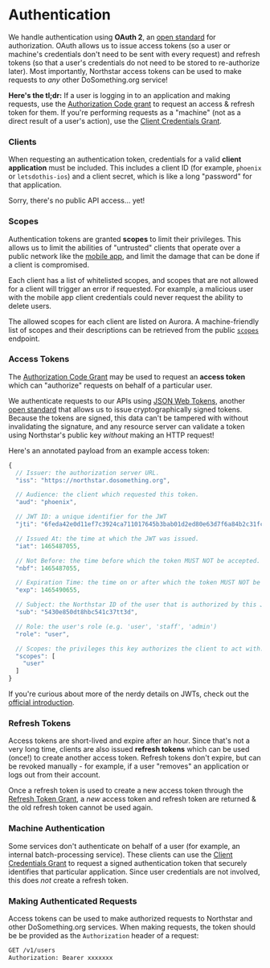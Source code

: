 # Authentication

We handle authentication using **OAuth 2**, an [open standard](https://tools.ietf.org/html/rfc6749) for authorization.
OAuth allows us to issue access tokens (so a user or machine's credentials don't need to be sent with every request) and
refresh tokens (so that a user's credentials do not need to be stored to re-authorize later). Most importantly, Northstar
access tokens can be used to make requests to _any_ other DoSomething.org service!

**Here's the tl;dr:** If a user is logging in to an application and making requests, use the [Authorization Code grant](endpoints/auth.md#create-token-authorization-code-grant)
to request an access & refresh token for them. If you're performing requests as a "machine" (not as a direct result of a
user's action), use the [Client Credentials Grant](endpoints/auth.md#create-token-client-credentials-grant).

### Clients

When requesting an authentication token, credentials for a valid **client application** must be included. This includes a client ID
(for example, `phoenix` or `letsdothis-ios`) and a client secret, which is like a long "password" for that application.

Sorry, there's no public API access... yet!

### Scopes

Authentication tokens are granted **scopes** to limit their privileges. This allows us to limit the abilities of "untrusted" clients
that operate over a public network like the [mobile app](https://app.dosomething.org), and limit the damage that can be
done if a client is compromised.

Each client has a list of whitelisted scopes, and scopes that are not allowed for a client will trigger an error if requested.
For example, a malicious user with the mobile app client credentials could never request the ability to delete users.

The allowed scopes for each client are listed on Aurora. A machine-friendly list of scopes and their descriptions can be
retrieved from the public [`scopes`](endpoints/clients.md#retrieve-all-client-scopes) endpoint.

### Access Tokens

The [Authorization Code Grant](endpoints/auth.md#create-token-authorization-code-grant) may be used to request an **access token** which
can "authorize" requests on behalf of a particular user.

We authenticate requests to our APIs using [JSON Web Tokens](https://jwt.io), another [open standard](https://tools.ietf.org/html/rfc7519)
that allows us to issue cryptographically signed tokens. Because the tokens are signed, this data can't be tampered with without invalidating
the signature, and any resource server can validate a token using Northstar's public key _without_ making an HTTP request!

Here's an annotated payload from an example access token:

```js
{
  // Issuer: the authorization server URL.
  "iss": "https://northstar.dosomething.org",

  // Audience: the client which requested this token.
  "aud": "phoenix",

  // JWT ID: a unique identifier for the JWT
  "jti": "6feda42e0d11ef7c3924ca711017645b3bab01d2ed80e63d7f6a84b2c31fcfdaaf77d33aed6755d6",

  // Issued At: the time at which the JWT was issued.
  "iat": 1465487055,

  // Not Before: the time before which the token MUST NOT be accepted.
  "nbf": 1465487055,

  // Expiration Time: the time on or after which the token MUST NOT be accepted.
  "exp": 1465490655,

  // Subject: the Northstar ID of the user that is authorized by this JWT.
  "sub": "5430e850dt8hbc541c37tt3d",

  // Role: the user's role (e.g. 'user', 'staff', 'admin')
  "role": "user",

  // Scopes: the privileges this key authorizes the client to act with.
  "scopes": [
    "user"
  ]
}
```

If you're curious about more of the nerdy details on JWTs, check out the [official introduction](https://jwt.io/introduction/).

### Refresh Tokens

Access tokens are short-lived and expire after an hour. Since that's not a very long time, clients are also issued
**refresh tokens** which can be used (once!) to create another access token. Refresh tokens don't expire, but can be revoked
manually - for example, if a user "removes" an application or logs out from their account.

Once a refresh token is used to create a new access token through the [Refresh Token Grant](endpoints/auth.md#create-token-refresh-token-grant),
a _new_ access token and refresh token are returned & the old refresh token cannot be used again.

### Machine Authentication

Some services don't authenticate on behalf of a user (for example, an internal batch-processing service). These clients can use the
[Client Credentials Grant](endpoints/auth.md#create-token-client-credentials-grant) to request a signed authentication token
that securely identifies that particular application. Since user credentials are not involved, this does _not_ create a refresh
token.

### Making Authenticated Requests

Access tokens can be used to make authorized requests to Northstar and other DoSomething.org services. When making requests,
the token should be be provided as the `Authorization` header of a request:

```sh
GET /v1/users
Authorization: Bearer xxxxxxx
```
